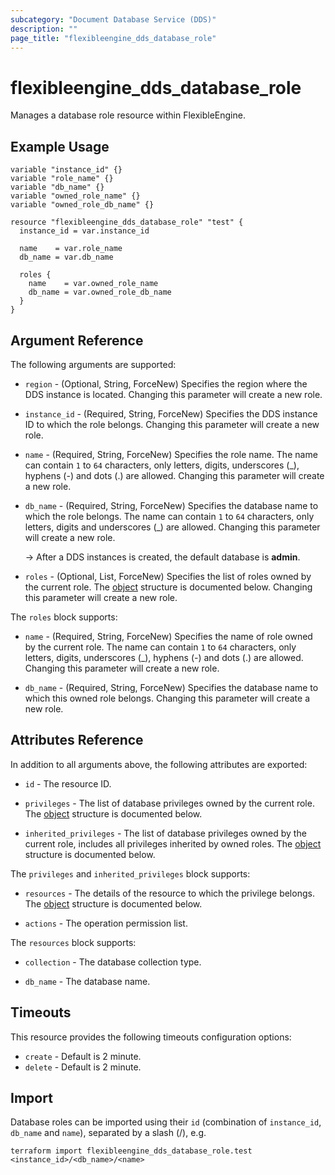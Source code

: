 ```yaml
---
subcategory: "Document Database Service (DDS)"
description: ""
page_title: "flexibleengine_dds_database_role"
---
```


# flexibleengine_dds_database_role

Manages a database role resource within FlexibleEngine.

## Example Usage

```hcl
variable "instance_id" {}
variable "role_name" {}
variable "db_name" {}
variable "owned_role_name" {}
variable "owned_role_db_name" {}

resource "flexibleengine_dds_database_role" "test" {
  instance_id = var.instance_id

  name    = var.role_name
  db_name = var.db_name

  roles {
    name    = var.owned_role_name
    db_name = var.owned_role_db_name
  }
}
```

## Argument Reference

The following arguments are supported:

* `region` - (Optional, String, ForceNew) Specifies the region where the DDS instance is located.
  Changing this parameter will create a new role.

* `instance_id` - (Required, String, ForceNew) Specifies the DDS instance ID to which the role belongs.
  Changing this parameter will create a new role.

* `name` - (Required, String, ForceNew) Specifies the role name.
  The name can contain `1` to `64` characters, only letters, digits, underscores (_), hyphens (-) and dots (.) are
  allowed. Changing this parameter will create a new role.

* `db_name` - (Required, String, ForceNew) Specifies the database name to which the role belongs.
  The name can contain `1` to `64` characters, only letters, digits and underscores (_) are allowed.
  Changing this parameter will create a new role.

  -> After a DDS instances is created, the default database is **admin**.

* `roles` - (Optional, List, ForceNew) Specifies the list of roles owned by the current role.
  The [object](#dds_database_owned_roles) structure is documented below.
  Changing this parameter will create a new role.

<a name="dds_database_owned_roles"></a>
The `roles` block supports:

* `name` - (Required, String, ForceNew) Specifies the name of role owned by the current role.
  The name can contain `1` to `64` characters, only letters, digits, underscores (_), hyphens (-) and dots (.) are
  allowed. Changing this parameter will create a new role.

* `db_name` - (Required, String, ForceNew) Specifies the database name to which this owned role belongs.
  Changing this parameter will create a new role.

## Attributes Reference

In addition to all arguments above, the following attributes are exported:

* `id` - The resource ID.

* `privileges` - The list of database privileges owned by the current role.
  The [object](#dds_database_privileges) structure is documented below.

* `inherited_privileges` - The list of database privileges owned by the current role, includes all privileges
  inherited by owned roles. The [object](#dds_database_privileges) structure is documented below.

<a name="dds_database_privileges"></a>
The `privileges` and `inherited_privileges` block supports:

* `resources` - The details of the resource to which the privilege belongs.
  The [object](#dds_database_resources) structure is documented below.

* `actions` - The operation permission list.

<a name="dds_database_resources"></a>
The `resources` block supports:

* `collection` - The database collection type.

* `db_name` - The database name.

## Timeouts

This resource provides the following timeouts configuration options:

* `create` - Default is 2 minute.
* `delete` - Default is 2 minute.

## Import

Database roles can be imported using their `id` (combination of `instance_id`, `db_name` and `name`), separated by a
slash (/), e.g.

```
terraform import flexibleengine_dds_database_role.test <instance_id>/<db_name>/<name>
```
